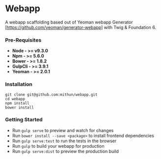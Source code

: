 # Webapp
A webapp scaffolding based out of Yeoman webapp Generator [https://github.com/yeoman/generator-webapp] with Twig &amp; Foundation 6.

### Pre-Requisites
- **Node - >= v9.3.0**
- **Npm - >= 5.6.0**
- **Bower - >= 1.8.2**
- **GulpCli - >= 3.9.1**
- **Yeoman - >= 2.0.1**

### Installation
```
git clone git@github.com:mithun/webapp.git
cd webapp
npm install
bower install
```

### Getting Started
- Run `gulp serve` to preview and watch for changes
- Run `bower install --save <package>` to install frontend dependencies
- Run `gulp serve:test` to run the tests in the browser
- Run `gulp` to build your webapp for production
- Run `gulp serve:dist` to preview the production build


